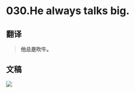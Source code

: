 # 030.He always talks big.

## 翻译

> **他总是吹牛。**

## 文稿

![](https://cdn.jsdelivr.net/gh/imtianx/speaking180/img/030.jpg)

